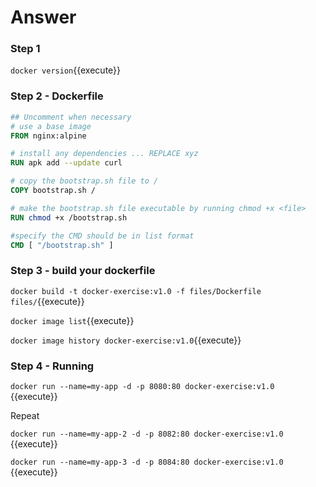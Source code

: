 # Answer

### Step 1

`docker version`{{execute}}

### Step 2 - Dockerfile


```Dockerfile
## Uncomment when necessary
# use a base image
FROM nginx:alpine

# install any dependencies ... REPLACE xyz
RUN apk add --update curl

# copy the bootstrap.sh file to /
COPY bootstrap.sh /

# make the bootstrap.sh file executable by running chmod +x <file>
RUN chmod +x /bootstrap.sh

#specify the CMD should be in list format
CMD [ "/bootstrap.sh" ]
```

### Step 3 -  build your dockerfile

`docker build -t docker-exercise:v1.0 -f files/Dockerfile files/`{{execute}}

`docker image list`{{execute}}


`docker image history docker-exercise:v1.0`{{execute}}


### Step 4 - Running

`docker run --name=my-app -d -p 8080:80 docker-exercise:v1.0 `{{execute}}

Repeat

`docker run --name=my-app-2 -d -p 8082:80 docker-exercise:v1.0 `{{execute}}

`docker run --name=my-app-3 -d -p 8084:80 docker-exercise:v1.0 `{{execute}}
